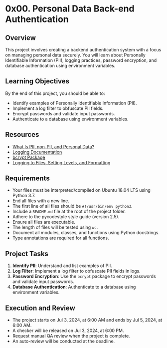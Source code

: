 # 0x00. Personal Data Back-end Authentication

## Overview
This project involves creating a backend authentication system with a focus on managing personal data securely. You will learn about Personally Identifiable Information (PII), logging practices, password encryption, and database authentication using environment variables.

## Learning Objectives
By the end of this project, you should be able to:
- Identify examples of Personally Identifiable Information (PII).
- Implement a log filter to obfuscate PII fields.
- Encrypt passwords and validate input passwords.
- Authenticate to a database using environment variables.

## Resources
- [What Is PII, non-PII, and Personal Data?](https://example.com/pii)
- [Logging Documentation](https://example.com/logging-docs)
- [bcrypt Package](https://example.com/bcrypt)
- [Logging to Files, Setting Levels, and Formatting](https://example.com/logging-files)

## Requirements
- Your files must be interpreted/compiled on Ubuntu 18.04 LTS using Python 3.7.
- End all files with a new line.
- The first line of all files should be `#!/usr/bin/env python3`.
- Include a `README.md` file at the root of the project folder.
- Adhere to the pycodestyle style guide (version 2.5).
- Ensure all files are executable.
- The length of files will be tested using `wc`.
- Document all modules, classes, and functions using Python docstrings.
- Type annotations are required for all functions.

## Project Tasks
1. **Identify PII**: Understand and list examples of PII.
2. **Log Filter**: Implement a log filter to obfuscate PII fields in logs.
3. **Password Encryption**: Use the `bcrypt` package to encrypt passwords and validate input passwords.
4. **Database Authentication**: Authenticate to a database using environment variables.

## Execution and Review
- The project starts on Jul 3, 2024, at 6:00 AM and ends by Jul 5, 2024, at 6:00 AM.
- A checker will be released on Jul 3, 2024, at 6:00 PM.
- Request manual QA review when the project is complete.
- An auto-review will be conducted at the deadline.
